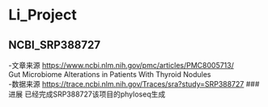 # Li_Project
## NCBI_SRP388727
-文章来源
https://www.ncbi.nlm.nih.gov/pmc/articles/PMC8005713/  
Gut Microbiome Alterations in Patients With Thyroid Nodules    
-数据来源
https://trace.ncbi.nlm.nih.gov/Traces/sra?study=SRP388727
###进展
已经完成SRP388727该项目的phyloseq生成  

